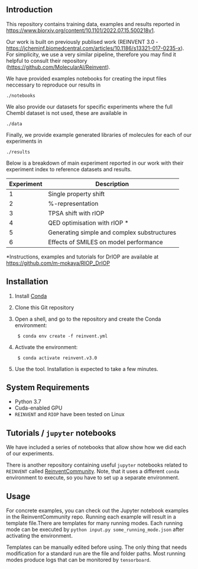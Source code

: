 Introduction
-------------

This repository contains training data, examples and results reported in https://www.biorxiv.org/content/10.1101/2022.07.15.500218v1. 

Our work is built on previously publised work (REINVENT 3.0 - https://jcheminf.biomedcentral.com/articles/10.1186/s13321-017-0235-x). For simplicity, we use a very similar pipeline, therefore you may find it helpful to consult their repository (https://github.com/MolecularAI/Reinvent).


We have provided examples notebooks for creating the input files neccessary to reproduce our results in

```
./notebooks
```


We also provide our datasets for specific experiments where the full Chembl dataset is not used, these are available in 

```
./data
```


Finally, we provide example generated libraries of molecules for each of our experiments in 

```
./results
```

Below is a breakdown of main experiment reported in our work with their experiment index to reference datasets and results. 

| Experiment    | Description |
| -----------   | ----------- |
| 1             | Single property shift     |
| 2             | %-representation       |
| 3             | TPSA shift with rIOP       |
| 4             | QED optimisation with rIOP *      |
| 5             | Generating simple and complex substructures      |
| 6             | Effects of SMILES on model performance       |

*Instructions, examples and tutorials for DrIOP are available at https://github.com/m-mokaya/RIOP_DrIOP

Installation
-------------

1. Install [Conda](https://conda.io/projects/conda/en/latest/index.html)
2. Clone this Git repository
3. Open a shell, and go to the repository and create the Conda environment:
   
        $ conda env create -f reinvent.yml

4. Activate the environment:
   
        $ conda activate reinvent.v3.0

5. Use the tool.
Installation is expected to take a few minutes. 

     
System Requirements
-------------------

* Python 3.7
* Cuda-enabled GPU
* `REINVENT` and `RIOP` have been tested on Linux


Tutorials / `jupyter` notebooks
-----

We have included a series of notebooks that allow show how we did each of our experiments. 

There is another repository containing useful `jupyter` notebooks related to `REINVENT` 
called [ReinventCommunity](https://github.com/MolecularAI/ReinventCommunity). Note, that it uses a
different `conda` environment to execute, so you have to set up a separate environment.


Usage
-----

For concrete examples, you can check out the Jupyter notebook examples in the ReinventCommunity repo.
Running each example will result in a template file.There are templates for many running modes. 
Each running mode can be executed by `python input.py some_running_mode.json` after activating the environment.
    
   Templates can be manually edited before using. The only thing that needs modification for a standard run are the file 
   and folder paths. Most running modes produce logs that can be monitored by `tensorboard`.
